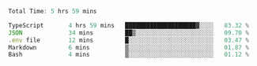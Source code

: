 <!--START_SECTION:waka-->

```typescript
Total Time: 5 hrs 59 mins

TypeScript       4 hrs 59 mins   ████████████████████▓░░░░   83.32 %
JSON             34 mins         ██▒░░░░░░░░░░░░░░░░░░░░░░   09.70 %
.env file        12 mins         █░░░░░░░░░░░░░░░░░░░░░░░░   03.47 %
Markdown         6 mins          ▒░░░░░░░░░░░░░░░░░░░░░░░░   01.87 %
Bash             4 mins          ▒░░░░░░░░░░░░░░░░░░░░░░░░   01.12 %
```

<!--END_SECTION:waka-->
